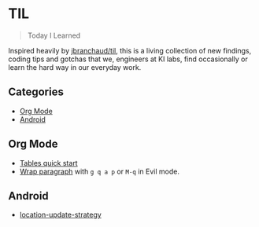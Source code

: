 # TIL
> Today I Learned

Inspired heavily by [jbranchaud/til](https://github.com/jbranchaud/til), this is a living collection of new findings, coding tips and gotchas that we, engineers at KI labs, find occasionally or learn the hard way in our everyday work.

## Categories

* [Org Mode](#org-mode)
* [Android](#android)

## Org Mode

* [Tables quick start](org-mode/tables-quick-start.md)
* [Wrap paragraph](org-mode/wrap-paragraph.md) with `g q a p` or `M-q` in Evil mode.

## Android

* [location-update-strategy](android/location-update-strategy.md)
